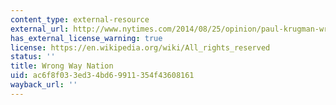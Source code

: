 ```yaml
---
content_type: external-resource
external_url: http://www.nytimes.com/2014/08/25/opinion/paul-krugman-wrong-way-nation.html
has_external_license_warning: true
license: https://en.wikipedia.org/wiki/All_rights_reserved
status: ''
title: Wrong Way Nation
uid: ac6f8f03-3ed3-4bd6-9911-354f43608161
wayback_url: ''
---
```

